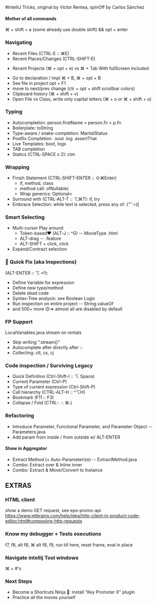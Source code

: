 #IntelliJ Tricks, original by Victor Rentea, spinOff by Carlos Sánchez

#### Mother of all commands
⌘ + shift + a (some already use double shift)
&&
opt + enter

### Navigating 
- Recent Files (CTRL-E :: ⌘E)
- Recent Places/Changes (CTRL-SHIFT-E)
+ Recent Projects (⌘ + opt + e) vs ⌘ + Tab With fullScreen included
- Go to declaration / impl ⌘ + B, ⌘ + opt + B
- See file in project opt + F1
- move to next/prev change (ctr + opt + shift scrollbar colors)
- Clipboard history (⌘ + shift + v)
- Open File vs Class, write only capital letters (⌘ + o or ⌘ + shift + o)

### Typing 
- Autocompletion: person.firstName > person.fn > p.fn
- Boilerplate: toString
- Type-aware / snake-completion: MaritalStatus  
- Postfix Completion: .sout .log .assertThat
- Live Templates: boot, logs
- TAB completion
- Statics (CTRL-SPACE x 2): ctm

### Wrapping
- Finish Statement (CTRL-SHIFT-ENTER :: ⇧⌘Enter) 
  - if, method, class
  - method call: ofNullable(
  - Wrap generics: Optional<
- Surround with (CTRL-ALT-T :: ⌥⌘T): if, try
- Embrace Selection: while text is selected, press any of: {"'`<([

### Smart Selecting
- Multi-cursor Play around
  - Token-based❤️ (ALT-J :: ^G) -- MovieType .html 
  - ALT-drag -- .feature
  - ALT-SHIFT + click, click
- Expand/Contract selection

### 👑 Quick Fix (aka Inspections) 
(ALT-ENTER :: ⌥ ⏎):
- Define Variable for expression
- Define new type/method
- Delete dead code
- Syntax-Tree analysis: see Boolean Logic
- Run inspection on entire project -- String.valueOf
- and 500+ more 😊=> almost all are disabled by default
    
### FP Support
LocalVariables.java stream on rentals
- Skip writing ".stream()"
- Autocomplete after directly after ::  
- Collecting: ctl, cs, cj

### Code inspection / Surviving Legacy
- Quick Definition (Ctrl-Shift-I :: ⌥ Space)
- Current Parameter (Ctrl-P)
- Type of current expression (Ctrl-Shift-P)
- Call hierarchy (CTRL-ALT-H :: ^⌥H)
- Bookmark (F11 :: F3)
- Collapse / Fold (CTRL-. :: ⌘.)

### Refactoring
- Introduce Parameter, Functional Parameter, and Parameter Object -- Parameters.java
- Add param from inside / from outside w/ ALT-ENTER 

#### Show in Aggregator
- Extract Method (+ Auto-Parameterize) -- ExtractMethod.java
- Combo: Extract over & Inline inner
- Combo: Extract & Move/Convert to Instance

## EXTRAS
### HTML client
show a demo GET request, see eps-promo-api
https://www.jetbrains.com/help/idea/http-client-in-product-code-editor.html#composing-http-requests

### Know my debugger + Tests executions
f7, f8, alt f8, ⌘ alt f8, f9, run till here, reset frame, eval in place

### Navigate intellij Tool windows
⌘ + #'s

### Next Steps
- Become a Shortcuts Ninja 🥷: install "Key Promoter X" plugin
- Practice all the moves yourself
  
